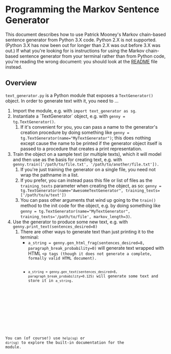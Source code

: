Programming the Markov Sentence Generator
=========================================

This document describes how to use Patrick Mooney's Markov chain-based sentence generator from Python 3.X code. Python 2.X is not supported. (Python 3.X has now been out for longer than 2.X was out before 3.X was out.) If what you're looking for is instructions for using the Markov chain-based sentence generator from your terminal rather than from Python code, you're reading the wrong document: you should look at the <a rel="me author" href="https://github.com/patrick-brian-mooney/markov-sentence-generator/blob/master/README.md">README</a> file instead.

Overview
--------

`text_generator.py` is a Python module that exposes a `TextGenerator()` object. In order to generate text with it, you need to ...

<ol>
<li>Import the module, e.g. with <code>import text_generator as sg</code>.</li>
<li>Instantiate a `TextGenerator` object, e.g. with <code>genny = tg.TextGenerator()</code>.
  <ol>
    <li>If it's convenient for you, you can pass a name to the generator's creation procedure by doing something like <code>genny = tg.TextGenerator(name="MyTextGenerator")</code>; this does nothing except cause the name to be printed if the generator object itself is passed to a procedure that creates a print representation.</li>
  </ol>
</li>
<li>Train the object on a sample text (or multiple texts), which it will model and then use as the basis for creating text, e.g. with <code>genny.train(['/path/to/file.txt', '/path/to/another/file.txt']).</code>
  <ol>
    <li>If you're just training the generator on a single file, you need not wrap the pathname in a list.</li>
    <li>If you prefer, you can instead pass this file or list of files as the <code>training_texts</code> parameter when creating the object, as so: <code>genny = tg.TextGenerator(name="AwesomeTextGenerator", training_texts=['/path/to/a/text'])</code>
    <li>You can pass other arguments that wind up going to the <code>train()</code> method to the init code for the object, e.g. by doing something like <code>genny = tg.TextGenerator(name="MyTextGenerator", training_texts='/path/to/file', markov_length=3)</code>.</li>
  </ol>
</li>
<li>Use the generator to produce some new text, e.g. with <code>genny.print_text(sentences_desired=8)</code>
  <ol>
    <li>There are other ways to generate text than just printing it to the terminal:
      <ul>
        <li><code>a_string = genny.gen_html_frag(sentences_desired=8, paragraph_break_probability=0)</code> will generate text wrapped with HTML <code>&lt;p<gt; ... &lt/p%gt;</code> tags (though it does not generate a complete, formally valid HTML document).</li>
        <li><code>a_string = genny.gen_text(sentences_desired=8, paragraph_break_probability=0.125)</code> will generate some text and store it in <code>a_string</code>.</li>
      </ul>
    </li>
  </ol>
</li>
</ol>
  
You can (of course!) use `help(sg)` or `dir(sg)` to explore the built-in documentation for the module.
